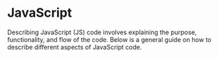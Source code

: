 # JavaScript
 Describing JavaScript (JS) code involves explaining the purpose, functionality, and flow of the code. Below is a general guide on how to describe different aspects of JavaScript code.
